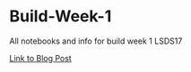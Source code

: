# Build-Week-1
All notebooks and info for build week 1 LSDS17

[Link to Blog Post](https://trevorwjames.github.io/2020-06-23-Planning-Travel-Like-Data-Scientist/)
